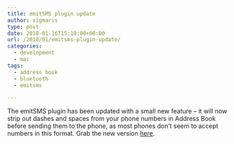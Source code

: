 ```yaml
---
title: emitSMS plugin update
author: sigmaris
type: post
date: 2010-01-16T15:10:00+00:00
url: /2010/01/emitsms-plugin-update/
categories:
  - development
  - mac
tags:
  - address book
  - bluetooth
  - emitsms

---
```

The emitSMS plugin has been updated with a small new feature &#8211; it will now strip out dashes and spaces from your phone numbers in Address Book before sending them to the phone, as most phones don&#8217;t seem to accept numbers in this format. Grab the new version [here][1].

 [1]: /files/emitSMSAddressBookPlugin.bundle.zip "emitSMS Address Book Plugin"
